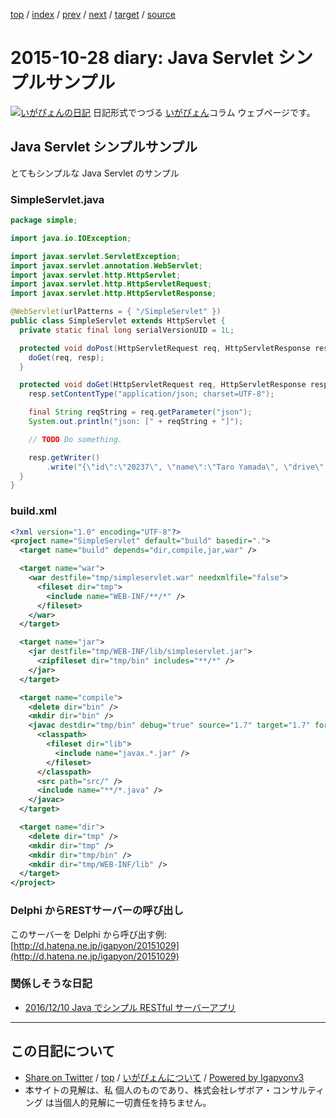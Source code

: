 [top](../index.html) 
 / [index](index.html) 
 / [prev](ig151014.html) 
 / [next](ig151029.html) 
 / [target](https://www.igapyon.jp/igapyon/diary/2015/ig151028.html) 
 / [source](https://github.com/igapyon/diary/blob/master/2015/ig151028.src.md) 

2015-10-28 diary: Java Servlet シンプルサンプル
=====================================================================================================
[![いがぴょんの日記](https://www.igapyon.jp/igapyon/diary/images/iga200306s.jpg "いがぴょん")](https://www.igapyon.jp/igapyon/diary/memo/memoigapyon.html) 日記形式でつづる [いがぴょん](https://www.igapyon.jp/igapyon/diary/memo/memoigapyon.html)コラム ウェブページです。

## Java Servlet シンプルサンプル

とてもシンプルな Java Servlet のサンプル

### SimpleServlet.java


```java
package simple;

import java.io.IOException;

import javax.servlet.ServletException;
import javax.servlet.annotation.WebServlet;
import javax.servlet.http.HttpServlet;
import javax.servlet.http.HttpServletRequest;
import javax.servlet.http.HttpServletResponse;

@WebServlet(urlPatterns = { "/SimpleServlet" })
public class SimpleServlet extends HttpServlet {
  private static final long serialVersionUID = 1L;

  protected void doPost(HttpServletRequest req, HttpServletResponse resp) throws ServletException, IOException {
    doGet(req, resp);
  }

  protected void doGet(HttpServletRequest req, HttpServletResponse resp) throws ServletException, IOException {
    resp.setContentType("application/json; charset=UTF-8");

    final String reqString = req.getParameter("json");
    System.out.println("json: [" + reqString + "]");

    // TODO Do something.

    resp.getWriter()
        .write("{\"id\":\"20237\", \"name\":\"Taro Yamada\", \"drive\":[\"car\",\"bicycle\",\"train\"]}");
  }
}
```



### build.xml


```xml
<?xml version="1.0" encoding="UTF-8"?>
<project name="SimpleServlet" default="build" basedir=".">
  <target name="build" depends="dir,compile,jar,war" />

  <target name="war">
    <war destfile="tmp/simpleservlet.war" needxmlfile="false">
      <fileset dir="tmp">
        <include name="WEB-INF/**/*" />
      </fileset>
    </war>
  </target>

  <target name="jar">
    <jar destfile="tmp/WEB-INF/lib/simpleservlet.jar">
      <zipfileset dir="tmp/bin" includes="**/*" />
    </jar>
  </target>

  <target name="compile">
    <delete dir="bin" />
    <mkdir dir="bin" />
    <javac destdir="tmp/bin" debug="true" source="1.7" target="1.7" fork="true" encoding="UTF-8" includeantruntime="false">
      <classpath>
        <fileset dir="lib">
          <include name="javax.*.jar" />
        </fileset>
      </classpath>
      <src path="src/" />
      <include name="**/*.java" />
    </javac>
  </target>

  <target name="dir">
    <delete dir="tmp" />
    <mkdir dir="tmp" />
    <mkdir dir="tmp/bin" />
    <mkdir dir="tmp/WEB-INF/lib" />
  </target>
</project>
```



### Delphi からRESTサーバーの呼び出し

このサーバーを Delphi から呼び出す例: [http://d.hatena.ne.jp/igapyon/20151029](http://d.hatena.ne.jp/igapyon/20151029)


### 関係しそうな日記


* [2016/12/10 Java でシンプル RESTful サーバーアプリ](https://igapyon.github.io/diary/2016/ig161210.html)


----------------------------------------------------------------------------------------------------

## この日記について

* [Share on Twitter](https://twitter.com/intent/tweet?hashtags=igapyon%2Cdiary%2C%E3%81%84%E3%81%8C%E3%81%B4%E3%82%87%E3%82%93&text=Java+Servlet+%E3%82%B7%E3%83%B3%E3%83%97%E3%83%AB%E3%82%B5%E3%83%B3%E3%83%97%E3%83%AB&url=https%3A%2F%2Fwww.igapyon.jp%2Figapyon%2Fdiary%2F2015%2Fig151028.html) / [top](../index.html) / [いがぴょんについて](https://www.igapyon.jp/igapyon/diary/memo/memoigapyon.html) / [Powered by Igapyonv3](https://github.com/igapyon/igapyonv3)
* 本サイトの見解は、私 個人のものであり、株式会社レザボア・コンサルティング は当個人的見解に一切責任を持ちません。 
